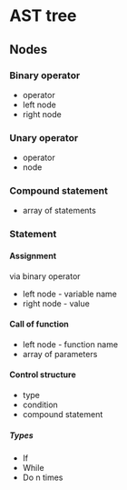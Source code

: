 # AST tree

## Nodes

### Binary operator

* operator
* left node
* right node

### Unary operator

* operator
* node

### Compound statement

* array of statements

### Statement

#### Assignment

via binary operator

* left node - variable name
* right node - value

#### Call of function

* left node - function name
* array of parameters

#### Control structure

* type
* condition
* compound statement

##### Types
* If
* While
* Do n times